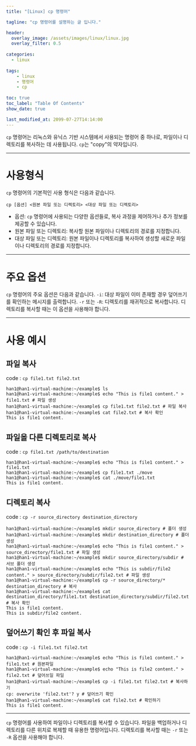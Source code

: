 ```yaml
---
title: "[Linux] cp 명령어"

tagline: "cp 명령어를 설명하는 글 입니다."

header:
  overlay_image: /assets/images/linux/linux.jpg
  overlay_filter: 0.5
  
categories:
  - linux
  
tags:
    - linux
    - 명령어
    - cp
    
toc: true
toc_label: "Table Of Contents"
show_date: true

last_modified_at: 2099-07-27T14:14:00
---
```


`cp` 명령어는 리눅스와 유닉스 기반 시스템에서 사용되는 명령어 중 하나로, 파일이나 디렉토리를 복사하는 데 사용됩니다. `cp`는 "copy"의 약자입니다.

---

# 사용형식
`cp` 명령어의 기본적인 사용 형식은 다음과 같습니다.
``` shell
cp [옵션] <원본 파일 또는 디렉토리> <대상 파일 또는 디렉토리>
```
- 옵션: `cp` 명령어에 사용되는 다양한 옵션들로, 복사 과정을 제어하거나 추가 정보를 제공할 수 있습니다.
- 원본 파일 또는 디렉토리: 복사할 원본 파일이나 디렉토리의 경로를 지정합니다.
- 대상 파일 또는 디렉토리: 원본 파일이나 디렉토리를 복사하여 생성할 새로운 파일이나 디렉토리의 경로를 지정합니다.

---
# 주요 옵션
`cp` 명령어의 주요 옵션은 다음과 같습니다.
`-i`: 대상 파일이 이미 존재할 경우 덮어쓰기를 확인하는 메시지를 출력합니다.
`-r` 또는 `-R`: 디렉토리를 재귀적으로 복사합니다. 디렉토리를 복사할 때는 이 옵션을 사용해야 합니다.

---
# 사용 예시

## 파일 복사
code : `cp file1.txt file2.txt`

``` shell
han1@han1-virtual-machine:~/example$ ls
han1@han1-virtual-machine:~/example$ echo "This is file1 content." > file1.txt # 파일 생성
han1@han1-virtual-machine:~/example$ cp file1.txt file2.txt # 파일 복사 
han1@han1-virtual-machine:~/example$ cat file2.txt # 복사 확인
This is file1 content.
```

## 파일을 다른 디렉토리로 복사
code : `cp file1.txt /path/to/destination`

``` shell
han1@han1-virtual-machine:~/example$ echo "This is file1 content." > file1.txt
han1@han1-virtual-machine:~/example$ cp file1.txt ./move
han1@han1-virtual-machine:~/example$ cat ./move/file1.txt 
This is file1 content.
```

## 디렉토리 복사
code : `cp -r source_directory destination_directory`

``` shell
han1@han1-virtual-machine:~/example$ mkdir source_directory # 폴더 생성
han1@han1-virtual-machine:~/example$ mkdir destination_directory # 폴더 생성
han1@han1-virtual-machine:~/example$ echo "This is file1 content." > source_directory/file1.txt # 파일 생성
han1@han1-virtual-machine:~/example$ mkdir source_directory/subdir # 서브 폴더 생성
han1@han1-virtual-machine:~/example$ echo "This is subdir/file2 content." > source_directory/subdir/file2.txt # 파일 생성
han1@han1-virtual-machine:~/example$ cp -r source_directory/* destination_directory # 복사
han1@han1-virtual-machine:~/example$ cat destination_directory/file1.txt destination_directory/subdir/file2.txt # 복사 확인
This is file1 content.
This is subdir/file2 content.
```

## 덮어쓰기 확인 후 파일 복사
code : `cp -i file1.txt file2.txt`

``` shell
han1@han1-virtual-machine:~/example$ echo "This is file1 content." > file1.txt # 원본파일
han1@han1-virtual-machine:~/example$ echo "This is file2 content." > file2.txt # 덮어쓰일 파일
han1@han1-virtual-machine:~/example$ cp -i file1.txt file2.txt # 복사하기
cp: overwrite 'file2.txt'? y # 덮어쓰기 확인
han1@han1-virtual-machine:~/example$ cat file2.txt # 확인하기
This is file1 content.
```

---

`cp` 명령어를 사용하여 파일이나 디렉토리를 복사할 수 있습니다. 파일을 백업하거나 디렉토리를 다른 위치로 복제할 때 유용한 명령어입니다. 디렉토리를 복사할 때는 `-r` 또는 `-R` 옵션을 사용해야 합니다.